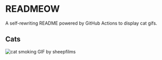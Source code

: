# READMEOW

A self-rewriting README powered by GitHub Actions to display cat gifs.

## Cats

![cat smoking GIF by sheepfilms](https://media4.giphy.com/media/l0ExdMHUDKteztyfe/200.gif?cid=9acd02dann1wq99vzzen29njracpw1shw9s68v7d5q85mggt&ep=v1_gifs_search&rid=200.gif&ct=g)
